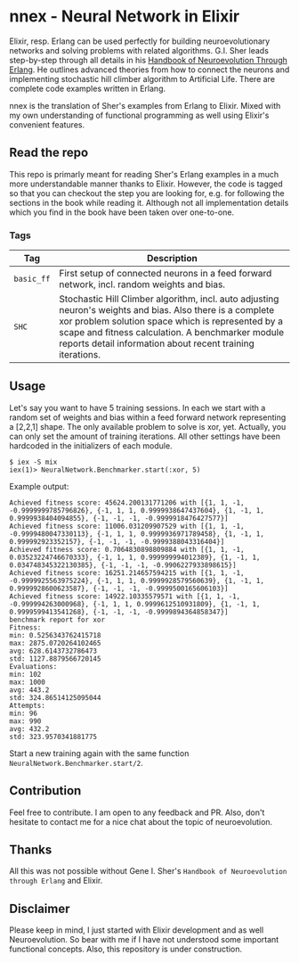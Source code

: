 # nnex - Neural Network in Elixir

Elixir, resp. Erlang can be used perfectly for building neuroevolutionary networks and solving problems with related algorithms. G.I. Sher leads step-by-step through all details in his [Handbook of Neuroevolution Through Erlang](https://www.amazon.com/Handbook-Neuroevolution-Through-Erlang-Gene-ebook/dp/B00AKIFKJ8/ref=mt_kindle?_encoding=UTF8&me=). He outlines advanced theories from how to connect the neurons and implementing stochastic hill climber algorithm to Artificial Life. There are complete code examples written in Erlang.

nnex is the translation of Sher's examples from Erlang to Elixir. Mixed with my own understanding of functional programming as well using Elixir's convenient features.

## Read the repo
This repo is primarly meant for reading Sher's Erlang examples in a much more understandable manner thanks to Elixir. However, the code is tagged so that you can checkout the step you are looking for, e.g. for following the sections in the book while reading it. Although not all implementation details which you find in the book have been taken over one-to-one.

### Tags
|Tag|Description|
|---|-----------|
|`basic_ff`|First setup of connected neurons in a feed forward network, incl. random weights and bias.|
|`SHC`|Stochastic Hill Climber algorithm, incl. auto adjusting neuron's weights and bias. Also there is a complete xor problem solution space which is represented by a scape and fitness calculation. A benchmarker module reports detail information about recent training iterations.|

## Usage
Let's say you want to have 5 training sessions. In each we start with a random set of weights and bias within a feed forward network representing a [2,2,1] shape. The only available problem to solve is xor, yet. Actually, you can only set the amount of training iterations. All other settings have been hardcoded in the initializers of each module.
```
$ iex -S mix
iex(1)> NeuralNetwork.Benchmarker.start(:xor, 5)
```

Example output:
```
Achieved fitness score: 45624.200131771206 with [{1, 1, -1, -0.9999999785796826}, {-1, 1, 1, 0.9999938647437604}, {1, -1, 1, 0.9999938404094855}, {-1, -1, -1, -0.9999918476427577}]
Achieved fitness score: 11006.031209907529 with [{1, 1, -1, -0.9999480047330113}, {-1, 1, 1, 0.9999936971789458}, {1, -1, 1, 0.999992923352157}, {-1, -1, -1, -0.9999388043316404}]
Achieved fitness score: 0.7064830898809884 with [{1, 1, -1, 0.03523224746670333}, {-1, 1, 1, 0.999999994012389}, {1, -1, 1, 0.034748345322130385}, {-1, -1, -1, -0.9906227933898615}]
Achieved fitness score: 16251.214657594215 with [{1, 1, -1, -0.9999925563975224}, {-1, 1, 1, 0.9999928579560639}, {1, -1, 1, 0.9999928600623587}, {-1, -1, -1, -0.9999500165606103}]
Achieved fitness score: 14922.10335579571 with [{1, 1, -1, -0.999994263000968}, {-1, 1, 1, 0.9999612510931809}, {1, -1, 1, 0.9999599413541268}, {-1, -1, -1, -0.9999894364858347}]
benchmark report for xor
Fitness:
min: 0.5256343762415718
max: 2875.0720264102465
avg: 628.6143732786473
std: 1127.8879566720145
Evaluations:
min: 102
max: 1000
avg: 443.2
std: 324.86514125095044
Attempts:
min: 96
max: 990
avg: 432.2
std: 323.9570341881775
```
Start a new training again with the same function `NeuralNetwork.Benchmarker.start/2`.

## Contribution
Feel free to contribute. I am open to any feedback and PR. Also, don't hesitate to contact me for a nice chat about the topic of neuroevolution.

## Thanks
All this was not possible without Gene I. Sher's `Handbook of Neuroevolution through Erlang` and Elixir.

## Disclaimer
Please keep in mind, I just started with Elixir development and as well Neuroevolution. So bear with me if I have not understood some important functional concepts. Also, this repository is under construction.
